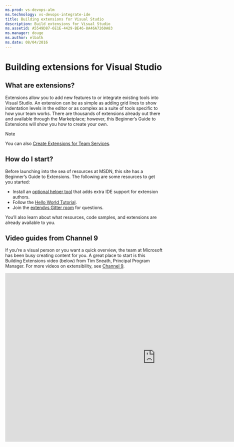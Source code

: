 ```yaml
---
ms.prod: vs-devops-alm
ms.technology: vs-devops-integrate-ide
title: Building extensions for Visual Studio
description: Build extensions for Visual Studio
ms.assetid: A5549D87-6E1E-4429-BE46-8A46A7260A83
ms.manager: douge
ms.author: elbatk
ms.date: 08/04/2016
---
```


# Building extensions for Visual Studio

## What are extensions?

Extensions allow you to add new features to or integrate existing tools into Visual Studio. An extension can be as simple as adding grid lines to show indentation levels in the editor or as complex as a suite of tools specific to how your team works. There are thousands of extensions already out there and available through the Marketplace; however, this Beginner’s Guide to Extensions will show you how to create your own.

> [!NOTE]
> You can also [Create Extensions for Team Services](../../../extend/index.md).

## How do I start?

Before launching into the sea of resources at MSDN, this site has a Beginner’s Guide to Extensions. The following are some resources to get you started: 
* Install an [optional helper tool](https://visualstudiogallery.msdn.microsoft.com/ab39a092-1343-46e2-b0f1-6a3f91155aa6) that adds extra IDE support for extension authors. 
* Follow the [Hello World Tutorial](./hello_world.md).
* Join the [extendvs Gitter room](https://gitter.im/microsoft/extendvs) for questions.

You’ll also learn about what resources, code samples, and extensions are already available to you.

## Video guides from Channel 9

If you’re a visual person or you want a quick overview, the team at Microsoft has been busy creating content for you. A great place to start is this Building Extensions video (below) from Tim Sneath, Principal Program Manager. For more videos on extensibility, see [Channel 9](https://channel9.msdn.com/Search?term=extensions%20and%20visual%20studio%20toolbox#lang-en=en&ch9Search&pubDate=range&date-range-from=2015-10-13&date-range-to=2015-11-05&video-15to30=true&video-31to60=true).

<iframe src="https://channel9.msdn.com/Shows/Visual-Studio-Toolbox/Building-Extensions-Part-1/player" width="960" height="540" allowFullScreen="true" frameBorder="0"></iframe>
